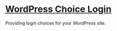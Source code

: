 # [WordPress Choice Login](https://github.com/dbtedman/wp-choice-login)

Providing login choices for your WordPress site.
